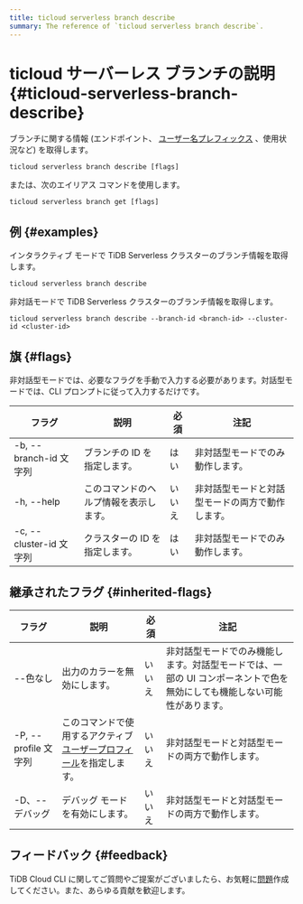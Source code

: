 ```yaml
---
title: ticloud serverless branch describe
summary: The reference of `ticloud serverless branch describe`.
---
```


# ticloud サーバーレス ブランチの説明 {#ticloud-serverless-branch-describe}

ブランチに関する情報 (エンドポイント、 [ユーザー名プレフィックス](/tidb-cloud/select-cluster-tier.md#user-name-prefix) 、使用状況など) を取得します。

```shell
ticloud serverless branch describe [flags]
```

または、次のエイリアス コマンドを使用します。

```shell
ticloud serverless branch get [flags]
```

## 例 {#examples}

インタラクティブ モードで TiDB Serverless クラスターのブランチ情報を取得します。

```shell
ticloud serverless branch describe
```

非対話モードで TiDB Serverless クラスターのブランチ情報を取得します。

```shell
ticloud serverless branch describe --branch-id <branch-id> --cluster-id <cluster-id>
```

## 旗 {#flags}

非対話型モードでは、必要なフラグを手動で入力する必要があります。対話型モードでは、CLI プロンプトに従って入力するだけです。

| フラグ                  | 説明                  | 必須  | 注記                       |
| -------------------- | ------------------- | --- | ------------------------ |
| -b, --branch-id 文字列  | ブランチの ID を指定します。    | はい  | 非対話型モードでのみ動作します。         |
| -h, --help           | このコマンドのヘルプ情報を表示します。 | いいえ | 非対話型モードと対話型モードの両方で動作します。 |
| -c, --cluster-id 文字列 | クラスターの ID を指定します。   | はい  | 非対話型モードでのみ動作します。         |

## 継承されたフラグ {#inherited-flags}

| フラグ               | 説明                                                                             | 必須  | 注記                                                             |
| ----------------- | ------------------------------------------------------------------------------ | --- | -------------------------------------------------------------- |
| --色なし             | 出力のカラーを無効にします。                                                                 | いいえ | 非対話型モードでのみ機能します。対話型モードでは、一部の UI コンポーネントで色を無効にしても機能しない可能性があります。 |
| -P, --profile 文字列 | このコマンドで使用するアクティブ[ユーザープロフィール](/tidb-cloud/cli-reference.md#user-profile)を指定します。 | いいえ | 非対話型モードと対話型モードの両方で動作します。                                       |
| -D、--デバッグ         | デバッグ モードを有効にします。                                                               | いいえ | 非対話型モードと対話型モードの両方で動作します。                                       |

## フィードバック {#feedback}

TiDB Cloud CLI に関してご質問やご提案がございましたら、お気軽に[問題](https://github.com/tidbcloud/tidbcloud-cli/issues/new/choose)作成してください。また、あらゆる貢献を歓迎します。

